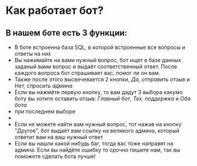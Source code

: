 # Как работает бот?

## В нашем боте есть 3 функции:

- В боте встроенна база SQL, в которой встроенные все вопросы и ответы на них
- Вы нажимайте на вами нужный вопрос, бот ищет в базе данных заданый вами вопрос и выдаёт соответственный ответ. После каждого вопроса бот спрашивает вас, помог ли он вам.
- Также после этого высвечевается 2 кнопки, *Да, отправить отзыв* и *Нет, спросить админа*
- Если вы нажмёте первую кнопку, то вам дадут 3 выбора какумо боту вы хотите оставить отзыв: *Главный бот*, *Тех. поддержка* и *Оба бота*
- при последнем выборе
- 
- Если не можете найти вам нужный вопрос, тот нажав на кнопку "Другое", бот выдаёт вам ссылку на великого админа, который ответит вам на ваш нужный ответ
- Если вы нашли какой нибудь баг, тогда вас тоже направят на админа. Если вы найдёте ошибку то срочно пишите нам, так вы поможете сделать бота лучше!

